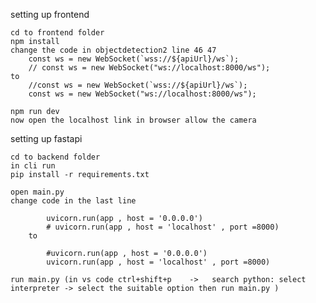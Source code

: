 setting up frontend

    cd to frontend folder
    npm install
    change the code in objectdetection2 line 46 47
        const ws = new WebSocket(`wss://${apiUrl}/ws`);
        // const ws = new WebSocket("ws://localhost:8000/ws");
    to
        //const ws = new WebSocket(`wss://${apiUrl}/ws`);
        const ws = new WebSocket("ws://localhost:8000/ws");

    npm run dev
    now open the localhost link in browser allow the camera

setting up fastapi

    cd to backend folder
    in cli run
    pip install -r requirements.txt

    open main.py
    change code in the last line

            uvicorn.run(app , host = '0.0.0.0')
            # uvicorn.run(app , host = 'localhost' , port =8000)
        to

            #uvicorn.run(app , host = '0.0.0.0')
            uvicorn.run(app , host = 'localhost' , port =8000)

    run main.py (in vs code ctrl+shift+p    ->   search python: select interpreter -> select the suitable option then run main.py )
